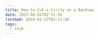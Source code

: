 ```yaml
---
title: How to Cut a Circle on a Bandsaw
date: 2023-06-02T02:12:56
lastmod: 2024-01-17T03:17:28
tags:
  - stub
---
```


